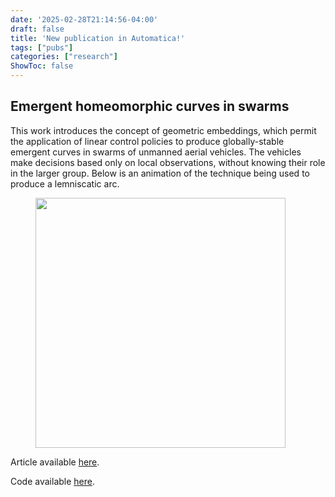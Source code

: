 ```yaml
---
date: '2025-02-28T21:14:56-04:00'
draft: false
title: 'New publication in Automatica!'
tags: ["pubs"]
categories: ["research"]
ShowToc: false
---
```


## Emergent homeomorphic curves in swarms

This work introduces the concept of geometric embeddings, which permit the application of linear control policies to produce globally-stable emergent curves in swarms of unmanned aerial vehicles. The vehicles make decisions based only on local observations, without knowing their role in the larger group. Below is an animation of the technique being used to produce a lemniscatic arc. 

<figure>
  <img src="/img/2025/animation3D_cool.gif" alt="" style="width: 400px; height: auto">
</figure>


Article available [here](https://doi.org/10.1016/j.automatica.2025.112221).

Code available [here](https://github.com/tjards/multi-agent_sim).
